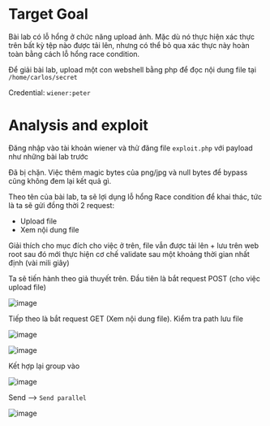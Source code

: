 # Target Goal
Bài lab có lỗ hổng ở chức năng upload ảnh. Mặc dù nó thực hiện xác thực trên bất kỳ tệp nào được tải lên, nhưng có thể bỏ qua xác thực này hoàn toàn bằng cách lỗ hổng race condition.

Để giải bài lab, upload một con webshell bằng php để đọc nội dung file tại `/home/carlos/secret`

Credential: `wiener:peter`

# Analysis and exploit
Đăng nhập vào tài khoản wiener và thử đăng file `exploit.php` với payload như những bài lab trước

Đã bị chặn. Việc thêm magic bytes của png/jpg và null bytes để bypass cũng không đem lại kết quả gì.

Theo tên của bài lab, ta sẽ lợi dụng lỗ hổng Race condition để khai thác, tức là ta sẽ gửi đồng thời 2 request:

- Upload file 
- Xem nội dung file

Giải thích cho mục đích cho việc ở trên, file vẫn được tải lên + lưu trên web root sau đó mới thực hiện cơ chế validate sau một khoảng thời gian nhất định (vài mili giây)

Ta sẽ tiến hành theo giả thuyết trên. Đầu tiên là bắt request POST (cho việc upload file)

![image](https://hackmd.io/_uploads/B1cqqU-6kx.png)

Tiếp theo là bắt request GET (Xem nội dung file). Kiểm tra path lưu file

![image](https://hackmd.io/_uploads/Sk77oIbaJl.png)

![image](https://hackmd.io/_uploads/r1bIs8Zpke.png)

Kết hợp lại group vào

![image](https://hackmd.io/_uploads/SJt_jLb6yl.png)

Send --> `Send parallel`

![image](https://hackmd.io/_uploads/SkgmTsUZpkx.png)
